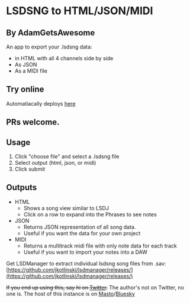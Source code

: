 # LSDSNG to HTML/JSON/MIDI
## By AdamGetsAwesome

An app to export your .lsdsng data:
- in HTML with all 4 channels side by side
- As JSON
- As a MIDI file

## Try online

Automatiacally deploys [here](https://lsdsng.surge.sh/)

## PRs welcome.

## Usage
1. Click "choose file" and select a .lsdsng file
2. Select output (html, json, or midi)
3. Click submit

## Outputs
* HTML
  - Shows a song view similar to LSDJ
  - Click on a row to expand into the Phrases to see notes
* JSON
  - Returns JSON representation of all song data.
  - Useful if you want the data for your own project
* MIDI
  - Returns a multitrack midi file with only note data for each track
  - Useful if you want to import your notes into a DAW
  
Get LSDManager to extract individual lsdsng song files from .sav: [https://github.com/jkotlinski/lsdmanager/releases/](https://github.com/jkotlinski/lsdmanager/releases/)

~~If you end up using this, say hi on [Twitter](https://twitter.com/adamgetsawesome).~~
The author's not on Twitter, no one is. 
The host of this instance is on [Masto](https://social.sdfeu.org/@radian)/[Bluesky](https://bsky.app/profile/r4dian.bsky.social)